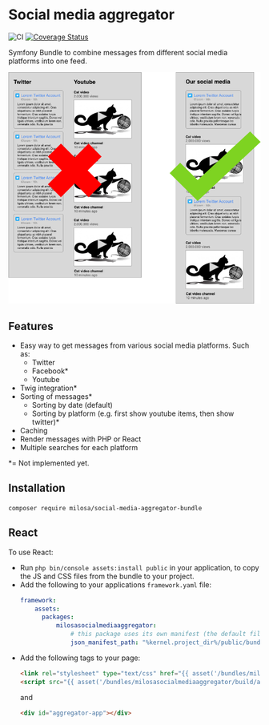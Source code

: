 # Social media aggregator
![CI](https://github.com/milosa/social-media-aggregator-bundle/workflows/CI/badge.svg)
[![Coverage Status](https://coveralls.io/repos/github/milosa/social-media-aggregator-bundle/badge.svg?branch=master)](https://coveralls.io/github/milosa/social-media-aggregator-bundle?branch=master)

Symfony Bundle to combine messages from different social media platforms into one feed. 

![Explanation of Milosa Social Media Aggregator](Resources/doc/milosa_social_media_aggregator_explanation.png)

## Features
* Easy way to get messages from various social media platforms. Such as:
  * Twitter
  * Facebook*
  * Youtube
* Twig integration*
* Sorting of messages*
  * Sorting by date (default)
  * Sorting by platform (e.g. first show youtube items, then show twitter)*
* Caching
* Render messages with PHP or React
* Multiple searches for each platform

*= Not implemented yet.
  
## Installation

`composer require milosa/social-media-aggregator-bundle`

## React

To use React:

* Run `php bin/console assets:install public` in your application, to copy the JS and CSS files from the bundle to your project.
* Add the following to your applications `framework.yaml` file:
  ```yaml
  framework:
      assets:
        packages:
            milosasocialmediaaggregator:
                # this package uses its own manifest (the default file is ignored)
                json_manifest_path: "%kernel.project_dir%/public/bundles/milosasocialmediaaggregator/build/manifest.json"
  ```
* Add the following tags to your page:
  ```html
  <link rel="stylesheet" type="text/css" href="{{ asset('/bundles/milosasocialmediaaggregator/build/app.css', 'milosasocialmediaaggregator') }}">
  <script src="{{ asset('/bundles/milosasocialmediaaggregator/build/app.js', 'milosasocialmediaaggregator') }}"></script>
  ```
  and
  ```html
  <div id="aggregator-app"></div>
  ```